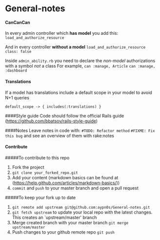 # General-notes

#### CanCanCan
In every admin controller which **has model** you add this:
`load_and_authorize_resource`

And in every controller **without a model**
`load_and_authorize_resource class: false`

Inside `admin_ability.rb` you need to declare the *non-model* authorizations with a symbol *not* a class
For example,
`can :manage, Article`
`can :manage, :dashboard`

#### Translations
If a model has translations include a default scope in your model to avoid N+1 queries

`default_scope -> { includes(:translations) }`

####Style guide
Code should follow the official Rails guide (https://github.com/bbatsov/rails-style-guide)

####Notes
Leave notes in code with:
`#TODO: Refactor method`
`#FIXME: Fix this bug`
and see an overview of them with rake:notes

#### Contribute

#####To contribute to this repo
1. Fork the project
2. `git clone your_forked_repo.git`
3. Add your content (markdown basics can be found at (https://help.github.com/articles/markdown-basics/))
4. `commit` and `push` to your master branch and open a pull request

#####To keep your fork up to date
1. `git remote add upstream git@github.com:aypn0s/General-notes.git`
2. `git fetch upstream` to update your local repo with the latest changes. This creates an `upstream/master' branch
3. Merge created branch with your master branch `git merge upstream/master`
4. Push changes to your github remote repo `git push`